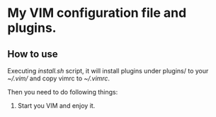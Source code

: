 # My VIM configuration file and plugins.

## How to use

Executing *install.sh* script, it will install plugins under plugins/ to your *~/.vim/* and copy vimrc to *~/.vimrc*.

Then you need to do following things:

1. Start you VIM and enjoy it.
